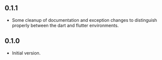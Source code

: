 ## 0.1.1

- Some cleanup of documentation and exception changes to distinguish properly between the dart and flutter environments.

## 0.1.0

- Initial version.
